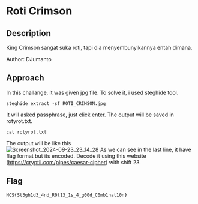 # Roti Crimson
## Description
King Crimson sangat suka roti, tapi dia menyembunyikannya entah dimana.

Author: DJumanto
## Approach
In this challange, it was given jpg file. To solve it, i used steghide tool. <br>
```
steghide extract -sf ROTI_CRIMSON.jpg
``` 
It will asked passphrase, just click enter. The output will be saved in rotyrot.txt. <br>
```
cat rotyrot.txt
```
The output will be like this <br>
![Screenshot_2024-09-23_23_14_28](https://github.com/user-attachments/assets/a79d21ae-6698-4a55-b277-afa5d025cf43)
As we can see in the last line, it have flag format but its encoded. Decode it using this website (https://cryptii.com/pipes/caesar-cipher) with shift 23
## Flag
```
HCS{St3gh1d3_4nd_R0t13_1s_4_g00d_C0mb1nat10n}
```
